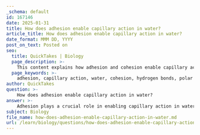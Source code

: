 ```yaml
---
_schema: default
id: 167146
date: 2025-01-31
title: How does adhesion enable capillary action in water?
article_title: How does adhesion enable capillary action in water?
date_format: MMM DD, YYYY
post_on_text: Posted on
seo:
  title: QuickTakes | Biology
  page_description: >-
    This content explains how adhesion and cohesion enable capillary action in water, highlighting their roles in water movement through narrow spaces and their importance in biological systems.
  page_keywords: >-
    adhesion, capillary action, water, cohesion, hydrogen bonds, polar molecules, cellulose fibers, upward movement, biological systems, nutrients distribution
author: QuickTakes
question: >-
    How does adhesion enable capillary action in water?
answer: >-
    Adhesion plays a crucial role in enabling capillary action in water, which is the ability of water to move through narrow spaces without the assistance of external forces. This phenomenon is primarily driven by two key properties of water: adhesion and cohesion.\n\n1. **Adhesion**: This is the tendency of water molecules to stick to other substances. When water comes into contact with the walls of a narrow tube or a porous material (such as a paper towel), the water molecules adhere to the surface due to attractive forces. For instance, in a paper towel, water molecules stick to the cellulose fibers, which facilitates the upward movement of water. This adhesion occurs because of the polar nature of water molecules, which allows them to form hydrogen bonds with other polar or charged surfaces.\n\n2. **Cohesion**: While adhesion allows water to stick to surfaces, cohesion refers to the attraction between water molecules themselves. Water molecules are held together by hydrogen bonds, creating a cohesive force that allows them to stick to each other. This cohesion is essential for maintaining a continuous column of water as it moves upward through narrow spaces.\n\nThe interplay between adhesion and cohesion is what enables capillary action. As water adheres to the walls of a vessel, it pulls other water molecules along with it due to cohesion. This combined effect is particularly important in biological systems, such as in plants, where capillary action helps transport water from the roots to the leaves. The ability of water to rise against gravity in narrow spaces is vital for the survival of many organisms, as it ensures the distribution of nutrients and moisture throughout the plant.\n\nIn summary, adhesion allows water to cling to surfaces, while cohesion keeps the water molecules together, enabling the upward movement of water through capillary action. This phenomenon is essential for various natural processes, including the movement of water in plants and the behavior of water in narrow spaces.
subject: Biology
file_name: how-does-adhesion-enable-capillary-action-in-water.md
url: /learn/biology/questions/how-does-adhesion-enable-capillary-action-in-water
---
```


&nbsp;